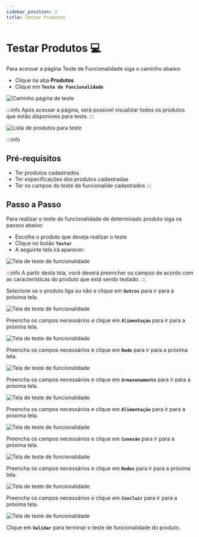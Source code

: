 ```yaml
---
sidebar_position: 2
title: Testar Produtos
---
```


# Testar Produtos :computer:

Para acessar a página Teste de Funcionalidade siga o caminho abaixo:

- Clique na aba **Produtos**
- Clique em **`Teste de Funcionalidade`**

![Caminho página de teste](/img/images/caminho_teste.png)

:::info
Após acessar a página, será possível visualizar todos os produtos que estão disponíveis para teste.
:::

![Lista de produtos para teste](/img/images/tela_produtos_teste.png)

:::info

## Pré-requisitos

- Ter produtos cadastrados
- Ter especificações dos produtos cadastradas
- Ter os campos do teste de funcionalide cadastrados
  :::

## Passo a Passo

Para realizar o teste de funcionalidade de determinado produto siga os passos abaixo:

- Escolha o produto que deseja realizar o teste
- Clique no botão **`Testar`**
- A seguinte tela irá aparecer:

![Tela de teste de funcionalidade](/img/images/teste_funcionalidade.png)

:::info
A partir desta tela, você deverá preencher os campos de acordo com as características do produto que está sendo testado.
:::

Selecione se o produto liga ou não e clique em **`Outros`** para ir para a próxima tela.

![Tela de teste de funcionalidade](/img/images/outros_teste.png)

Preencha os campos necessários e clique em **`Alimentação`** para ir para a próxima tela.

![Tela de teste de funcionalidade](/img/images/alimentacao_teste.png)

Preencha os campos necessários e clique em **`Rede`** para ir para a próxima tela.

![Tela de teste de funcionalidade](/img/images/rede_teste.png)

Preencha os campos necessários e clique em **`Armazenamento`** para ir para a próxima tela.

![Tela de teste de funcionalidade](/img/images/armazenamento_teste.png)

Preencha os campos necessários e clique em **`Alimentação`** para ir para a próxima tela.

![Tela de teste de funcionalidade](/img/images/alimentacao2_teste.png)

Preencha os campos necessários e clique em **`Conexão`** para ir para a próxima tela.

![Tela de teste de funcionalidade](/img/images/conexao_teste.png)

Preencha os campos necessários e clique em **`Redes`** para ir para a próxima tela.

![Tela de teste de funcionalidade](/img/images/redes_teste.png)

Preencha os campos necessários e clique em **`Concluir`** para ir para a próxima tela.

![Tela de teste de funcionalidade](/img/images/concluir_testes.png)

Clique em **`Validar`** para terminar o teste de funcionalidade do produto.
